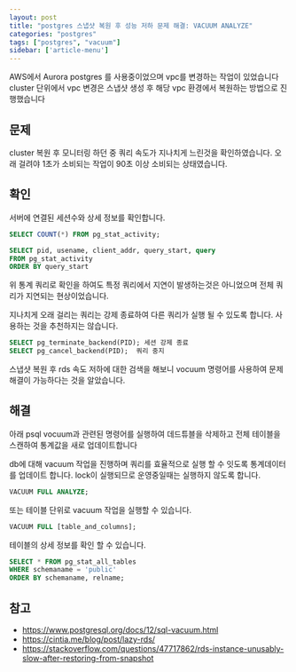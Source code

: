 ```yaml
---
layout: post
title: "postgres 스냅샷 복원 후 성능 저하 문제 해결: VACUUM ANALYZE"
categories: "postgres"
tags: ["postgres", "vacuum"]
sidebar: ['article-menu']
---
```


AWS에서 Aurora postgres 를 사용중이었으며 vpc를 변경하는 작업이 있었습니다
cluster 단위에서 vpc 변경은 스냅샷 생성 후 해당 vpc 환경에서 복원하는 방법으로 진행했습니다

## 문제
cluster 복원 후 모니터링 하던 중 쿼리 속도가 지나치게 느린것을 확인하였습니다. 오래 걸려야 1초가 소비되는 작업이 90초 이상 소비되는 상태였습니다.

## 확인
서버에 연결된 세션수와 상세 정보를 확인합니다.
``` sql
SELECT COUNT(*) FROM pg_stat_activity;

SELECT pid, usename, client_addr, query_start, query 
FROM pg_stat_activity 
ORDER BY query_start 
```

위 통계 쿼리로 확인을 하여도 특정 쿼리에서 지연이 발생하는것은 아니었으며 전체 쿼리가 지연되는 현상이었습니다.

지나치게 오래 걸리는 쿼리는 강제 종료하여 다른 쿼리가 실행 될 수 있도록 합니다. 사용하는 것을 추천하지는 않습니다.
``` sql
SELECT pg_terminate_backend(PID); 세션 강제 종료
SELECT pg_cancel_backend(PID);  쿼리 중지
```
스냅샷 복원 후 rds 속도 저하에 대한 검색을 해보니 
vocuum 명령어를 사용하여 문제 해결이 가능하다는 것을 알았습니다.


## 해결
아래 psql vocuum과 관련된 명령어를 실행하여 데드튜블을 삭제하고 전체 테이블을 스캔하여 통계값을 새로 업데이트합니다 

db에 대해 vacuum 작업을 진행하며 쿼리를 효율적으로 실행 할 수 잇도록 통계데이터를 업데이트 합니다.
lock이 실행되므로 운영중일때는 실행하지 않도록 합니다.
``` sql
VACUUM FULL ANALYZE; 
```

또는 테이블 단위로 vacuum 작업을 실행할 수 있습니다.
``` sql
VACUUM FULL [table_and_columns];
```

테이블의 상세 정보를 확인 할 수 있습니다.
``` sql
SELECT * FROM pg_stat_all_tables 
WHERE schemaname = 'public'
ORDER BY schemaname, relname;
```


## 참고
- https://www.postgresql.org/docs/12/sql-vacuum.html
- https://cintia.me/blog/post/lazy-rds/
- https://stackoverflow.com/questions/47717862/rds-instance-unusably-slow-after-restoring-from-snapshot
